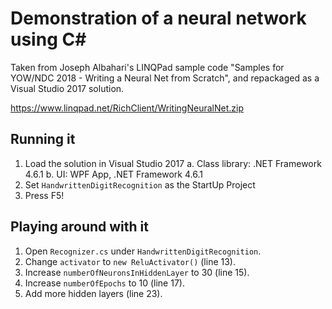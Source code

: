 # Demonstration of a neural network using C#

Taken from Joseph Albahari's LINQPad sample code "Samples for YOW/NDC 2018 - Writing a Neural Net from Scratch", and repackaged as a Visual Studio 2017 solution.

https://www.linqpad.net/RichClient/WritingNeuralNet.zip

## Running it

1. Load the solution in Visual Studio 2017
a. Class library: .NET Framework 4.6.1
b. UI: WPF App, .NET Framework 4.6.1
2. Set `HandwrittenDigitRecognition` as the StartUp Project
3. Press F5!

## Playing around with it

1. Open `Recognizer.cs` under `HandwrittenDigitRecognition`.
2. Change `activator` to `new ReluActivator()` (line 13).
3. Increase `numberOfNeuronsInHiddenLayer` to 30 (line 15).
4. Increase `numberOfEpochs` to 10 (line 17).
5. Add more hidden layers (line 23).
